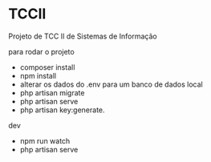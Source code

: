 # TCCII
 Projeto de TCC II de Sistemas de Informação



para rodar o projeto

- composer install
- npm install
- alterar os dados do .env para um banco de dados local
- php artisan migrate
- php artisan serve
- php artisan key:generate.


dev

- npm run watch
- php artisan serve
